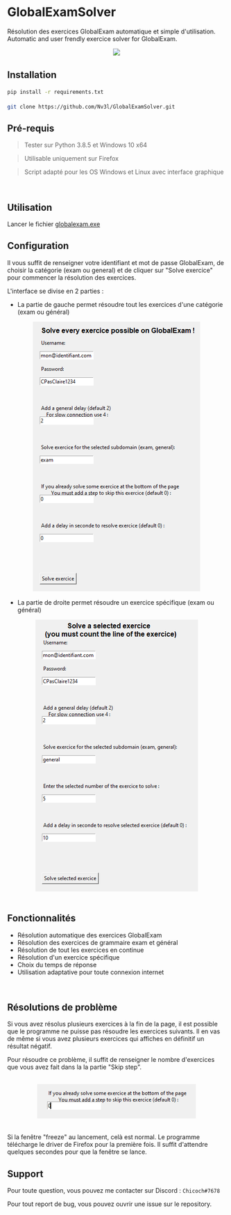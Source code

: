 # GlobalExamSolver
Résolution des exercices GlobalExam automatique et simple d'utilisation. Automatic and user frendly exercice solver for GlobalExam.


<div id="header" align="center">
  <img src="https://content.globalexam.cloud/vi/media/logos/natural/global-exam-natural.png"> 
</div>

## Installation
```bash
pip install -r requirements.txt

git clone https://github.com/Nv3l/GlobalExamSolver.git
```
## Pré-requis
> Tester sur Python 3.8.5 et Windows 10 x64

> Utilisable uniquement sur Firefox

> Script adapté pour les OS Windows et Linux avec interface graphique
<br>

## Utilisation

Lancer le fichier [globalexam.exe](globalexam.exe)
<br>

## Configuration

Il vous suffit de renseigner votre identifiant et mot de passe GlobalExam, de choisir la catégorie (exam ou general) et de cliquer sur "Solve exercice" pour commencer la résolution des exercices.

L'interface se divise en 2 parties :

- La partie de gauche permet résoudre tout les exercices d'une catégorie (exam ou général)


<div id="left_pannel" align="center">
  <img src="img/left pannel.png"> 
</div>


- La partie de droite permet résoudre un exercice spécifique (exam ou général)

<div id="right_pannel" align="center">
  <img src="img/right pannel.png"> 
</div>

<br>

## Fonctionnalités

- Résolution automatique des exercices GlobalExam
- Résolution des exercices de grammaire exam et général
- Résolution de tout les exercices en continue
- Résolution d'un exercice spécifique
- Choix du temps de réponse
- Utilisation adaptative pour toute connexion internet

<br>

## Résolutions de problème

Si vous avez résolus plusieurs exercices à la fin de la page, il est possible que le programme ne puisse pas résoudre les exercices suivants.
Il en vas de même si vous avez plusieurs exercices qui affiches en définitif un résultat négatif.

 Pour résoudre ce problème, il suffit de renseigner le nombre d'exercices que vous avez fait dans la la partie "Skip step".


<br>

<div id="skip_step" align="center">
  <img src="img/Skip Step.png"> 
</div>

<br>

Si la fenêtre "freeze" au lancement, celà est normal. Le programme télécharge le driver de Firefox pour la première fois. Il suffit d'attendre quelques secondes pour que la fenêtre se lance.

## Support

Pour toute question, vous pouvez me contacter sur Discord : `Chicoch#7678`

Pour tout report de bug, vous pouvez ouvrir une issue sur le repository.
